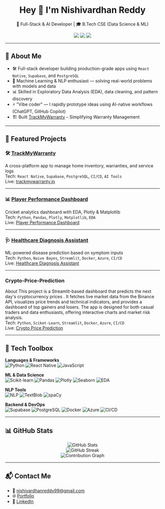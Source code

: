 <h1 align="center">Hey 👋 I'm Nishivardhan Reddy</h1>
<p align="center">
  🚀 Full-Stack & AI Developer | 🎓 B.Tech CSE (Data Science & ML)
</p>

<p align="center">
  <a href="https://nishivardhan.vercel.app"><img src="https://img.shields.io/badge/Portfolio-black?style=flat-square&logo=vercel" /></a>
  <a href="https://linkedin.com/in/nishivardhan"><img src="https://img.shields.io/badge/LinkedIn-blue?style=flat-square&logo=linkedin" /></a>
  <a href="mailto:nishivardhanreddy99@gmail.com"><img src="https://img.shields.io/badge/Email-grey?style=flat-square&logo=gmail" /></a>
</p>

---

## 🧠 About Me

- 🛠️ Full-stack developer building production-grade apps using `React Native`, `Supabase`, and `PostgreSQL`
- 🤖 Machine Learning & NLP enthusiast — solving real-world problems with models and data
- 📊 Skilled in Exploratory Data Analysis (EDA), data cleaning, and pattern discovery
- ⚡ "Vibe coder" — I rapidly prototype ideas using AI-native workflows (ChatGPT, GitHub Copilot)
- 🏗️ Built [TrackMyWarranty](https://trackmywarranty.in) – Simplifying Warranty Management

---

## 🚀 Featured Projects

### 🛠️ [TrackMyWarranty](https://trackmywarranty.in)
A cross-platform app to manage home inventory, warranties, and service logs  
Tech: `React Native`, `Supabase`, `PostgreSQL`, `CI/CD`, `AI Tools`  
Live: [trackmywarranty.in](https://trackmywarranty.in)

---

### 📊 [Player Performance Dashboard](https://github.com/nishivardhanreddy/player-performance-dashboard)
Cricket analytics dashboard with EDA, Plotly & Matplotlib  
Tech: `Python`, `Pandas`, `Plotly`, `Matplotlib`, `EDA`<br>
Live: [Player Performance Dashboard](https://player-performance-dashboard-cpb3b4htgwbmc2cr.southindia-01.azurewebsites.net/)

---

### 🩺 [Healthcare Diagnosis Assistant](https://github.com/nishivardhanreddy/healthcare-diagnosis-assistant)
ML-powered disease prediction based on symptom inputs  
Tech: `Python`, `Naive Bayes`, `Streamlit`, `Docker`, `Azure`, `CI/CD`<br>
Live: [Healthcare Diagnosis Assistant](https://healthdiagnosis.azurewebsites.net/)

---

### Crypto-Price-Prediction
About
This project is a Streamlit-based dashboard that predicts the next day's cryptocurrency prices . It fetches live market data from the Binance API, visualizes price trends and technical indicators, and provides a dashboard of top gainers and losers. The app is designed for both casual traders and data enthusiasts, offering interactive charts and market risk analysis.<br>
Tech: `Python`, `Sciket-Learn`, `Streamlit`, `Docker`, `Azure`, `CI/CD`<br>
Live: [Crypto Price Prediction](https://cryptopredictapp.azurewebsites.net/)

---

## 🧰 Tech Toolbox

**Languages & Frameworks**  
![Python](https://img.shields.io/badge/Python-3776AB?style=flat-square&logo=python&logoColor=white)
![React Native](https://img.shields.io/badge/React_Native-61DAFB?style=flat-square&logo=react&logoColor=black)
![JavaScript](https://img.shields.io/badge/JavaScript-F7DF1E?style=flat-square&logo=javascript&logoColor=black)

**ML & Data Science**  
![Scikit-learn](https://img.shields.io/badge/Scikit--learn-F7931E?style=flat-square&logo=scikit-learn&logoColor=white)
![Pandas](https://img.shields.io/badge/Pandas-150458?style=flat-square&logo=pandas&logoColor=white)
![Plotly](https://img.shields.io/badge/Plotly-3F4F75?style=flat-square&logo=plotly&logoColor=white)
![Seaborn](https://img.shields.io/badge/Seaborn-45B8AC?style=flat-square)
![EDA](https://img.shields.io/badge/EDA-Data_Exploration-orange?style=flat-square)

**NLP Tools**  
![NLP](https://img.shields.io/badge/NLP-Text_Classification-blueviolet?style=flat-square)
![TextBlob](https://img.shields.io/badge/TextBlob-black?style=flat-square)
![spaCy](https://img.shields.io/badge/spaCy-09A3D5?style=flat-square)

**Backend & DevOps**  
![Supabase](https://img.shields.io/badge/Supabase-3ECF8E?style=flat-square&logo=supabase&logoColor=white)
![PostgreSQL](https://img.shields.io/badge/PostgreSQL-336791?style=flat-square&logo=postgresql&logoColor=white)
![Docker](https://img.shields.io/badge/Docker-2496ED?style=flat-square&logo=docker&logoColor=white)
![Azure](https://img.shields.io/badge/Azure-0089D6?style=flat-square&logo=microsoftazure&logoColor=white)
![CI/CD](https://img.shields.io/badge/CI/CD-Automated-blue?style=flat-square)

---

## 📊 GitHub Stats

<p align="center">
  <img src="https://github-readme-stats.vercel.app/api?username=nishivardhanreddy&show_icons=true&theme=tokyonight" alt="GitHub Stats" />
  <br />
  <img src="https://github-readme-streak-stats.herokuapp.com/?user=nishivardhanreddy&theme=tokyonight" alt="GitHub Streak" />
  <br />
  <img src="https://github-readme-activity-graph.cyclic.app/graph?username=nishivardhanreddy&theme=github-compact" alt="Contribution Graph" />
</p>

---

## 📬 Contact Me

- 📧 [nishivardhanreddy99@gmail.com](mailto:nishivardhanreddy99@gmail.com)
- 🌐 [Portfolio](https://nishivardhan.vercel.app)
- 💼 [LinkedIn](https://linkedin.com/in/nishivardhan)
